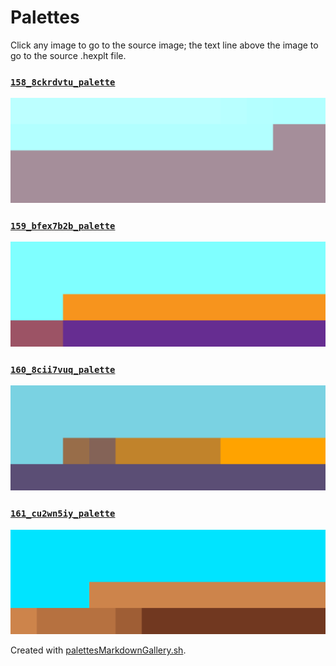 # Palettes

Click any image to go to the source image; the text line above the image to go to the source .hexplt file.

### [`158_8ckrdvtu_palette`](158_8ckrdvtu_palette.hexplt)

[ ![158_8ckrdvtu_palette.png](158_8ckrdvtu_palette.png) ](158_8ckrdvtu_palette.png)

### [`159_bfex7b2b_palette`](159_bfex7b2b_palette.hexplt)

[ ![159_bfex7b2b_palette.png](159_bfex7b2b_palette.png) ](159_bfex7b2b_palette.png)

### [`160_8cii7vuq_palette`](160_8cii7vuq_palette.hexplt)

[ ![160_8cii7vuq_palette.png](160_8cii7vuq_palette.png) ](160_8cii7vuq_palette.png)

### [`161_cu2wn5iy_palette`](161_cu2wn5iy_palette.hexplt)

[ ![161_cu2wn5iy_palette.png](161_cu2wn5iy_palette.png) ](161_cu2wn5iy_palette.png)

Created with [palettesMarkdownGallery.sh](https://github.com/earthbound19/_ebDev/blob/master/scripts/imgAndVideo/palettesMarkdownGallery.sh).
